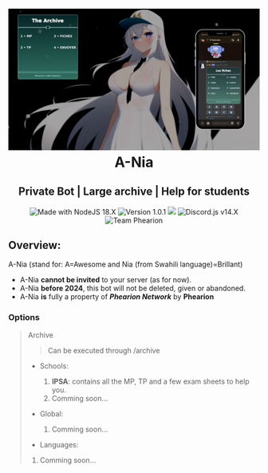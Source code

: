 

<h1 align="center"> 
  <br>
    <img src="ania.readme.png"></img>
  <br>
    A-Nia 
  <br>
</h1>

<h2 align="center"> 
  Private Bot | Large archive | Help for students
</h2>

<p align="center">

  <img src="https://img.shields.io/badge/Made%20With-Node%2018.X-brightgreen.svg?style=for-the-badge&logo=node.js" alt="Made with NodeJS 18.X">

  <img src="https://img.shields.io/badge/Version-1.0.0-orange.svg?style=for-the-badge&logo=github" alt="Version 1.0.1">

  <img src="https://img.shields.io/badge/deploy_to-OVHCloud-blue.svg?style=for-the-badge&logo=OVH">

  <img src="https://img.shields.io/badge/discord.js-v14.X-blue.svg?style=for-the-badge&logo=discord" alt="Discord.js v14.X">

  <img src="https://img.shields.io/badge/Team-Phearion-cyan.svg?style=for-the-badge" alt="Team Phearion">
</p>


## Overview:
A-Nia (stand for: A=Awesome and Nia (from Swahili language)=Brillant) 
- A-Nia **cannot be invited** to your server (as for now).
- A-Nia **before 2024**, this bot will not be deleted, given or abandoned.
- A-Nia **is** fully a property of ***Phearion Network*** by **Phearion**

### Options
> Archive 
>>Can be executed through /archive
> * Schools:
>   1. **IPSA**: contains all the MP, TP and a few exam sheets to help you.
>   2. Comming soon...
> 
> 
> * Global:
>   1. Comming soon...
> 
> 
> * Languages:
>  1. Comming soon...

